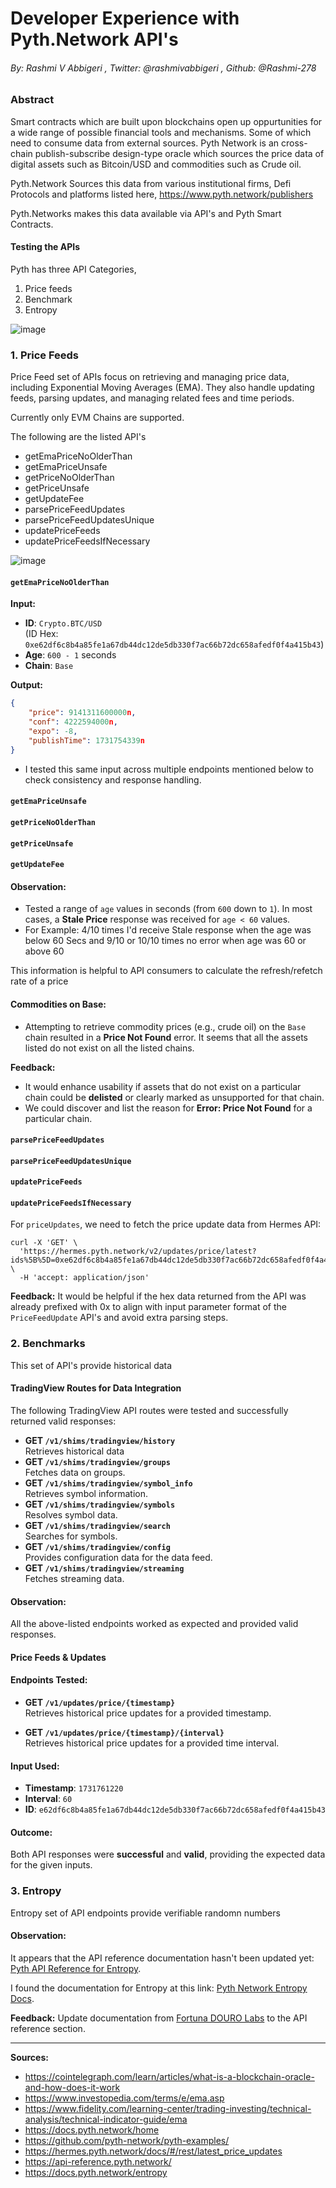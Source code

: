 # Developer Experience with Pyth.Network API's
###### By: Rashmi V Abbigeri , Twitter: @rashmivabbigeri , Github: @Rashmi-278

### Abstract 
Smart contracts which are built upon blockchains open up oppurtunities for a wide range of possible financial tools and mechanisms. Some of which need to consume data from external sources. Pyth Network is an cross-chain publish-subscribe design-type oracle which sources the price data of digital assets such as Bitcoin/USD and commodities such as Crude oil. 

Pyth.Network Sources this data from various institutional firms, Defi Protocols and platforms listed here, https://www.pyth.network/publishers

Pyth.Networks makes this data available via API's and Pyth Smart Contracts.

#### Testing the APIs
Pyth has three API Categories,
1. Price feeds
2. Benchmark
3. Entropy

![image](https://hackmd.io/_uploads/Hkd82hSMkx.png)

### 1. Price Feeds

Price Feed set of APIs focus on retrieving and managing price data, including Exponential Moving Averages (EMA). They also handle updating feeds, parsing updates, and managing related fees and time periods.

Currently only EVM Chains are supported.

The following are the listed API's

* getEmaPriceNoOlderThan
* getEmaPriceUnsafe
* getPriceNoOlderThan
* getPriceUnsafe
* getUpdateFee
* parsePriceFeedUpdates
* parsePriceFeedUpdatesUnique
* updatePriceFeeds
* updatePriceFeedsIfNecessary


![image](https://hackmd.io/_uploads/HksXtlIMkg.png)
    
  
#### `getEmaPriceNoOlderThan`

**Input:**  
- **ID**: `Crypto.BTC/USD`  
  (ID Hex: `0xe62df6c8b4a85fe1a67db44dc12de5db330f7ac66b72dc658afedf0f4a415b43`)  
- **Age**: `600 - 1` seconds  
- **Chain**: `Base`  

**Output:**  
```json
{
    "price": 9141311600000n,
    "conf": 4222594000n,
    "expo": -8,
    "publishTime": 1731754339n
}
```

- I tested this same input across multiple endpoints mentioned below to check consistency and response handling. 

#### `getEmaPriceUnsafe`
#### `getPriceNoOlderThan`
#### `getPriceUnsafe`
#### `getUpdateFee`


#### **Observation:**  
   - Tested a range of `age` values in seconds (from `600` down to `1`). In most cases, a **Stale Price** response was received for `age < 60` values.  
   - For Example: 4/10 times I'd receive Stale response when the age was below 60 Secs and 9/10 or 10/10 times no error when age was 60 or above 60

This information is helpful to API consumers to calculate the refresh/refetch rate of a price

#### **Commodities on Base:**  
   - Attempting to retrieve commodity prices (e.g., crude oil) on the `Base` chain resulted in a **Price Not Found** error.
   It seems that all the assets listed do not exist on all the listed chains.

**Feedback:**  
- It would enhance usability if assets that do not exist on a particular chain could be **delisted** or clearly marked as unsupported for that chain.
- We could discover and list the reason for **Error: Price Not Found** for a particular chain.

#### `parsePriceFeedUpdates`
#### `parsePriceFeedUpdatesUnique`
#### `updatePriceFeeds`
#### `updatePriceFeedsIfNecessary`

For `priceUpdates`, we need to fetch the price update data from Hermes API:

```
curl -X 'GET' \
  'https://hermes.pyth.network/v2/updates/price/latest?ids%5B%5D=0xe62df6c8b4a85fe1a67db44dc12de5db330f7ac66b72dc658afedf0f4a415b43&encoding=hex&parsed=true&ignore_invalid_price_ids=true' \
  -H 'accept: application/json'
```

**Feedback:**
It would be helpful if the hex data returned from the API was already prefixed with 0x to align with input parameter format of the `PriceFeedUpdate` API's and avoid extra parsing steps.


### 2. Benchmarks

This set of API's provide historical data

#### TradingView Routes for Data Integration

The following TradingView API routes were tested and successfully returned valid responses:

- **GET `/v1/shims/tradingview/history`**  
  Retrieves historical data
- **GET `/v1/shims/tradingview/groups`**  
  Fetches data on groups.
- **GET `/v1/shims/tradingview/symbol_info`**  
  Retrieves symbol information.
- **GET `/v1/shims/tradingview/symbols`**  
  Resolves symbol data.
- **GET `/v1/shims/tradingview/search`**  
  Searches for symbols.
- **GET `/v1/shims/tradingview/config`**  
  Provides configuration data for the data feed.
- **GET `/v1/shims/tradingview/streaming`**  
  Fetches streaming data.

#### Observation:
All the above-listed endpoints worked as expected and provided valid responses.


#### Price Feeds & Updates

#### Endpoints Tested:

- **GET `/v1/updates/price/{timestamp}`**  
  Retrieves historical price updates for a provided timestamp.

- **GET `/v1/updates/price/{timestamp}/{interval}`**  
  Retrieves historical price updates for a provided time interval.


#### Input Used:

- **Timestamp**: `1731761220`
- **Interval**: `60`
- **ID**: `e62df6c8b4a85fe1a67db44dc12de5db330f7ac66b72dc658afedf0f4a415b43`


#### Outcome:  
Both API responses were **successful** and **valid**, providing the expected data for the given inputs.


### 3. Entropy  

Entropy set of API endpoints provide verifiable randomn numbers

#### Observation:
  It appears that the API reference documentation hasn't been updated yet: [Pyth API Reference for Entropy](https://api-reference.pyth.network/entropy).

  I found the documentation for Entropy at this link: [Pyth Network Entropy Docs](https://docs.pyth.network/entropy).

 **Feedback:**
Update documentation from [Fortuna DOURO Labs](https://fortuna.dourolabs.app/docs/) to the API reference section.  

---

**Sources:**
* https://cointelegraph.com/learn/articles/what-is-a-blockchain-oracle-and-how-does-it-work
* https://www.investopedia.com/terms/e/ema.asp
* https://www.fidelity.com/learning-center/trading-investing/technical-analysis/technical-indicator-guide/ema
* https://docs.pyth.network/home
* https://github.com/pyth-network/pyth-examples/
* https://hermes.pyth.network/docs/#/rest/latest_price_updates
* https://api-reference.pyth.network/
* https://docs.pyth.network/entropy